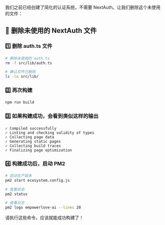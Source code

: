 我们之前已经创建了简化的认证系统，不需要 NextAuth。让我们删除这个未使用的文件：

## 🔧 删除未使用的 NextAuth 文件

### 1️⃣ 删除 auth.ts 文件

```bash
# 删除未使用的 auth.ts
rm -f src/lib/auth.ts

# 确认文件已删除
ls -la src/lib/
```

### 2️⃣ 再次构建

```bash
npm run build
```

### 3️⃣ 如果构建成功，会看到类似这样的输出

```
✓ Compiled successfully
✓ Linting and checking validity of types
✓ Collecting page data
✓ Generating static pages
✓ Collecting build traces
✓ Finalizing page optimization
```

### 4️⃣ 构建成功后，启动 PM2

```bash
# 启动生产版本
pm2 start ecosystem.config.js

# 查看状态
pm2 status

# 查看日志
pm2 logs empowerlove-ai --lines 20
```

请执行这些命令，应该就能成功构建了！
